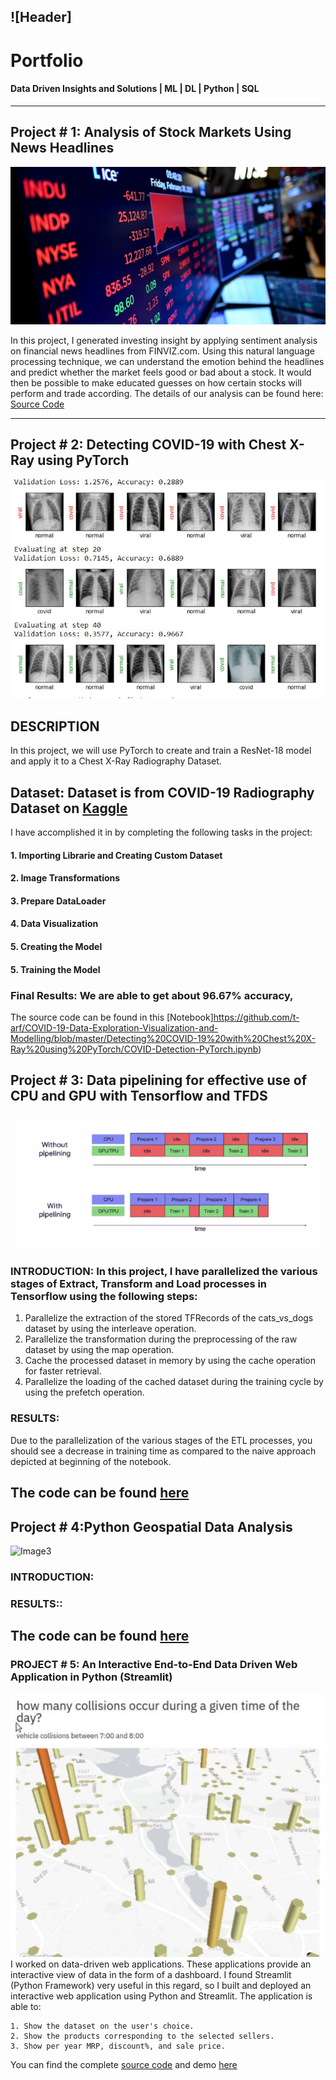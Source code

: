 ![Header]
---
# Portfolio
#### Data Driven Insights and Solutions | ML | DL | Python | SQL

---

## Project # 1: Analysis of Stock Markets Using News Headlines
![Image1](images/stock.jpg)

In this project, I generated investing insight by applying sentiment analysis on financial news headlines 
from FINVIZ.com. Using this natural language processing technique, we can understand the emotion behind the headlines
and predict whether the market feels good or bad about a stock. It would then be possible to make educated guesses on 
how certain stocks will perform and trade according.
The details of our analysis can be found here: [Source Code](https://github.com/t-arf/NLP-Projects/blob/main/Sentiment%20Analysis%20of%20Stock%20Markets%20Using%20News%20Headlines/notebook.ipynb)

---
## Project # 2: Detecting COVID-19 with Chest X-Ray using PyTorch
![Image2](images/covid.JPG)
## DESCRIPTION
In this project, we will use PyTorch to create and train a ResNet-18 model and apply it to a Chest X-Ray Radiography Dataset.
## Dataset: Dataset is from COVID-19 Radiography Dataset on [Kaggle](https://www.kaggle.com/tawsifurrahman/covid19-radiography-database)

I have accomplished it in by completing the following tasks in the project:
#### 1. Importing Librarie and Creating Custom Dataset
#### 2. Image Transformations
#### 3. Prepare DataLoader
#### 4. Data Visualization
#### 5. Creating the Model
#### 5. Training the Model
### Final Results: We are able to get about 96.67% accuracy,

The source code can be found in this [Notebook]https://github.com/t-arf/COVID-19-Data-Exploration-Visualization-and-Modelling/blob/master/Detecting%20COVID-19%20with%20Chest%20X-Ray%20using%20PyTorch/COVID-Detection-PyTorch.ipynb)

## Project # 3: Data pipelining for effective use of CPU and GPU with Tensorflow and TFDS
![Image3](images/etl.jpg)

### INTRODUCTION: In this project, I have parallelized the  various stages of Extract, Transform and Load processes in Tensorflow using the following steps:
1. Parallelize the extraction of the stored TFRecords of the cats_vs_dogs dataset by using the interleave operation.
2. Parallelize the transformation during the preprocessing of the raw dataset by using the map operation.
3. Cache the processed dataset in memory by using the cache operation for faster retrieval.
4. Parallelize the loading of the cached dataset during the training cycle by using the prefetch operation.

### RESULTS:
Due to the parallelization of the various stages of the ETL processes, you should see a decrease in training time as compared to the naive approach depicted at beginning of the notebook.

The code can be found [here](https://github.com/t-arf/TensorFlow-Data-and-Deployment/blob/main/Data-Pipelines-with-TensorFlow-Data-Services/utf-8''TFDS-V2-Week4.ipynb)
---

## Project # 4:Python Geospatial Data Analysis
![Image3](images/.jpg)

### INTRODUCTION: 


### RESULTS::


The code can be found [here]()
---





### PROJECT # 5: An Interactive End-to-End Data Driven Web Application in Python (Streamlit)
![Image 5](images/Capture.JPG)
I worked on data-driven web applications. These applications provide an interactive view of data in the form of a dashboard. I found Streamlit (Python Framework) very useful in this regard, so I built and deployed an interactive web application using Python and Streamlit. The application is able to:

    1. Show the dataset on the user's choice.
    2. Show the products corresponding to the selected sellers.
    3. Show per year MRP, discount%, and sale price.

You can find the complete [source code](https://github.com/t-arf/Building-a-DS-Web-Application-with-Streamlit-and-Python)
and demo [here](https://drive.google.com/file/d/1OlyTYVitShbGwnv1lcuALe_JavtKll-U/view?usp=sharing) 
